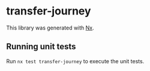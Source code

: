 # transfer-journey

This library was generated with [Nx](https://nx.dev).


## Running unit tests

Run `nx test transfer-journey` to execute the unit tests.


